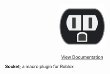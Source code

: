<div align="center">
	<img src=".moonwave/static/square_logo.png" alt="Socket" height="150" />
	<br>
	<p><a href="https://joelbrd.github.io/Socket/">View Documentation</a></p>
</div>

**Socket**; a macro plugin for Roblox
